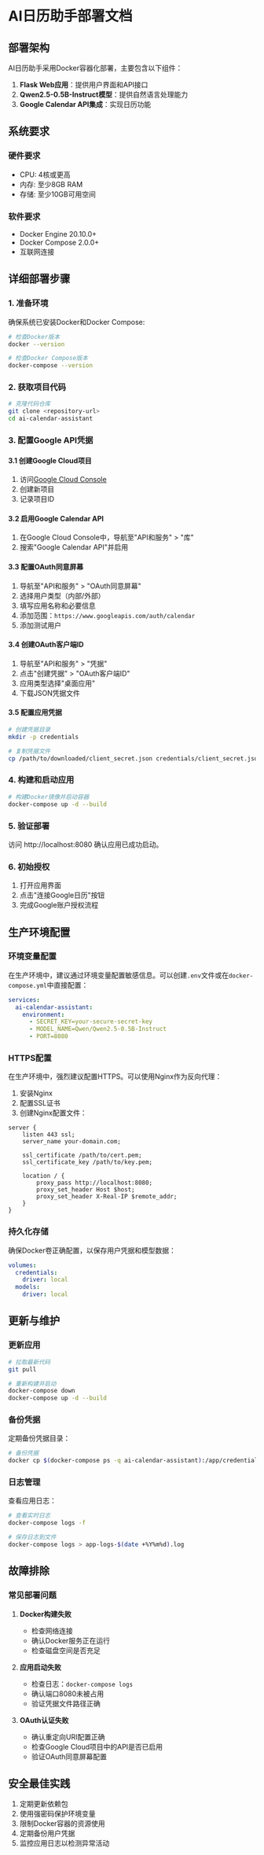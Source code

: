# AI日历助手部署文档

## 部署架构

AI日历助手采用Docker容器化部署，主要包含以下组件：

1. **Flask Web应用**：提供用户界面和API接口
2. **Qwen2.5-0.5B-Instruct模型**：提供自然语言处理能力
3. **Google Calendar API集成**：实现日历功能

## 系统要求

### 硬件要求
- CPU: 4核或更高
- 内存: 至少8GB RAM
- 存储: 至少10GB可用空间

### 软件要求
- Docker Engine 20.10.0+
- Docker Compose 2.0.0+
- 互联网连接

## 详细部署步骤

### 1. 准备环境

确保系统已安装Docker和Docker Compose:

```bash
# 检查Docker版本
docker --version

# 检查Docker Compose版本
docker-compose --version
```

### 2. 获取项目代码

```bash
# 克隆代码仓库
git clone <repository-url>
cd ai-calendar-assistant
```

### 3. 配置Google API凭据

#### 3.1 创建Google Cloud项目
1. 访问[Google Cloud Console](https://console.cloud.google.com/)
2. 创建新项目
3. 记录项目ID

#### 3.2 启用Google Calendar API
1. 在Google Cloud Console中，导航至"API和服务" > "库"
2. 搜索"Google Calendar API"并启用

#### 3.3 配置OAuth同意屏幕
1. 导航至"API和服务" > "OAuth同意屏幕"
2. 选择用户类型（内部/外部）
3. 填写应用名称和必要信息
4. 添加范围：`https://www.googleapis.com/auth/calendar`
5. 添加测试用户

#### 3.4 创建OAuth客户端ID
1. 导航至"API和服务" > "凭据"
2. 点击"创建凭据" > "OAuth客户端ID"
3. 应用类型选择"桌面应用"
4. 下载JSON凭据文件

#### 3.5 配置应用凭据
```bash
# 创建凭据目录
mkdir -p credentials

# 复制凭据文件
cp /path/to/downloaded/client_secret.json credentials/client_secret.json
```

### 4. 构建和启动应用

```bash
# 构建Docker镜像并启动容器
docker-compose up -d --build
```

### 5. 验证部署

访问 http://localhost:8080 确认应用已成功启动。

### 6. 初始授权

1. 打开应用界面
2. 点击"连接Google日历"按钮
3. 完成Google账户授权流程

## 生产环境配置

### 环境变量配置

在生产环境中，建议通过环境变量配置敏感信息。可以创建`.env`文件或在`docker-compose.yml`中直接配置：

```yaml
services:
  ai-calendar-assistant:
    environment:
      - SECRET_KEY=your-secure-secret-key
      - MODEL_NAME=Qwen/Qwen2.5-0.5B-Instruct
      - PORT=8080
```

### HTTPS配置

在生产环境中，强烈建议配置HTTPS。可以使用Nginx作为反向代理：

1. 安装Nginx
2. 配置SSL证书
3. 创建Nginx配置文件：

```nginx
server {
    listen 443 ssl;
    server_name your-domain.com;

    ssl_certificate /path/to/cert.pem;
    ssl_certificate_key /path/to/key.pem;

    location / {
        proxy_pass http://localhost:8080;
        proxy_set_header Host $host;
        proxy_set_header X-Real-IP $remote_addr;
    }
}
```

### 持久化存储

确保Docker卷正确配置，以保存用户凭据和模型数据：

```yaml
volumes:
  credentials:
    driver: local
  models:
    driver: local
```

## 更新与维护

### 更新应用

```bash
# 拉取最新代码
git pull

# 重新构建并启动
docker-compose down
docker-compose up -d --build
```

### 备份凭据

定期备份凭据目录：

```bash
# 备份凭据
docker cp $(docker-compose ps -q ai-calendar-assistant):/app/credentials /backup/credentials-$(date +%Y%m%d)
```

### 日志管理

查看应用日志：

```bash
# 查看实时日志
docker-compose logs -f

# 保存日志到文件
docker-compose logs > app-logs-$(date +%Y%m%d).log
```

## 故障排除

### 常见部署问题

1. **Docker构建失败**
   - 检查网络连接
   - 确认Docker服务正在运行
   - 检查磁盘空间是否充足

2. **应用启动失败**
   - 检查日志：`docker-compose logs`
   - 确认端口8080未被占用
   - 验证凭据文件路径正确

3. **OAuth认证失败**
   - 确认重定向URI配置正确
   - 检查Google Cloud项目中的API是否已启用
   - 验证OAuth同意屏幕配置

## 安全最佳实践

1. 定期更新依赖包
2. 使用强密码保护环境变量
3. 限制Docker容器的资源使用
4. 定期备份用户凭据
5. 监控应用日志以检测异常活动
